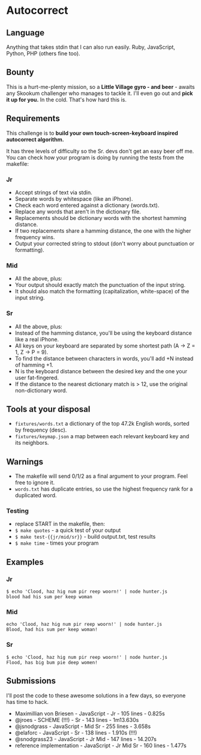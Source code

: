 # Autocorrect

## Language

Anything that takes stdin that I can also run easily. Ruby, JavaScript, Python, PHP (others fine too).

## Bounty

This is a hurt-me-plenty mission, so a **Little Village gyro - and beer** - awaits any Skookum challenger who manages to tackle it.
I'll even go out and **pick it up for you.** In the cold. That's how hard this is.

## Requirements

This challenge is to **build your own touch-screen-keyboard inspired autocorrect algorithm.**

It has three levels of difficulty so the Sr. devs don't get an easy beer off me.
You can check how your program is doing by running the tests from the makefile:

### Jr

- Accept strings of text via stdin.
- Separate words by whitespace (like an iPhone).
- Check each word entered against a dictionary (words.txt).
- Replace any words that aren't in the dictionary file.
- Replacements should be dictionary words with the shortest hamming distance.
- If two replacements share a hamming distance, the one with the higher frequency wins.
- Output your corrected string to stdout (don't worry about punctuation or formatting).

### Mid

- All the above, plus:
- Your output should exactly match the punctuation of the input string.
- It should also match the formatting (capitalization, white-space) of the input string.

### Sr

- All the above, plus:
- Instead of the hamming distance, you'll be using the keyboard distance like a real iPhone.
- All keys on your keyboard are separated by some shortest path (A -> Z = 1, Z -> P = 9).
- To find the distance between characters in words, you'll add +N instead of hamming +1.
- N is the keyboard distance between the desired key and the one your user fat-fingered.
- If the distance to the nearest dictionary match is > 12, use the original non-dictionary word.

## Tools at your disposal

- `fixtures/words.txt` a dictionary of the top 47.2k English words, sorted by frequency (desc).
- `fixtures/keymap.json` a map between each relevant keyboard key and its neighbors.

## Warnings

- The makefile will send 0/1/2 as a final argument to your program. Feel free to ignore it.
- `words.txt` has duplicate entries, so use the highest frequency rank for a duplicated word.

### Testing

- replace START in the makefile, then:
- `$ make quotes` - a quick test of your output
- `$ make test-{{jr/mid/sr}}` - build output.txt, test results
- `$ make time` - times your program

## Examples

### Jr

```
$ echo 'Clood, haz hig num pir reep woorn!' | node hunter.js
blood had his sum per keep woman
```

### Mid

```
echo 'Clood, haz hig num pir reep woorn!' | node hunter.js
Blood, had his sum per keep woman!
```

### Sr

```
$ echo 'Clood, haz hig num pir reep woorn!' | node hunter.js
Flood, has big bum pie deep women!
```

## Submissions

I'll post the code to these awesome solutions in a few days, so everyone has time to hack.

- Maximillian von Briesen - JavaScript - Jr - 105 lines - 0.825s
- @jroes - SCHEME (!!!) - Sr - 143 lines - 1m13.630s
- @jsnodgrass - JavaScript - Mid Sr - 255 lines - 3.658s
- @elaforc - JavaScript - Sr - 138 lines - 1.910s (!!!)
- @snodgrass23 - JavaScript - Jr Mid - 147 lines - 14.207s
- reference implementation - JavaScript - Jr Mid Sr - 160 lines - 1.477s
